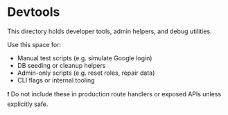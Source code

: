 # Devtools

This directory holds developer tools, admin helpers, and debug utilities.

Use this space for:

- Manual test scripts (e.g. simulate Google login)
- DB seeding or cleanup helpers
- Admin-only scripts (e.g. reset roles, repair data)
- CLI flags or internal tooling

❗ Do not include these in production route handlers or exposed APIs unless explicitly safe.
